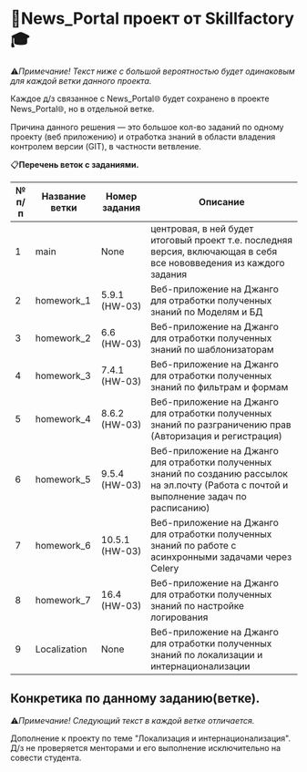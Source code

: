 # 📰News_Portal проект от Skillfactory🎓
⚠️*Примечание! Текст ниже с большой вероятностью будет одинаковым для каждой ветки данного проекта.*

Каждое д/з связанное с News_Portal🌐 будет сохранено в проекте News_Portal🌐, но в отдельной ветке. 

Причина данного решения — это большое кол-во заданий по одному проекту (веб приложению) и отработка знаний в области владения контролем версии (GIT), в частности ветвление.

📋**Перечень веток с заданиями.**

№ п/п| Название ветки| Номер задания  | Описание
------------ | ------------ |----------------| -------------
1| main| None           | центровая, в ней будет итоговый проект т.е. последняя версия, включающая в себя все нововведения из каждого задания
2| homework_1| 5.9.1 (HW-03)  | Веб-приложение на Джанго для отработки полученных знаний по Моделям и БД
3| homework_2| 6.6 (HW-03)    | Веб-приложение на Джанго для отработки полученных знаний по шаблонизаторам
4| homework_3| 7.4.1 (HW-03)  | Веб-приложение на Джанго для отработки полученных знаний по фильтрам и формам
5| homework_4| 8.6.2 (HW-03)  | Веб-приложение на Джанго для отработки полученных знаний по разграничению прав (Авторизация и регистрация)
6| homework_5| 9.5.4 (HW-03)  | Веб-приложение на Джанго для отработки полученных знаний по созданию рассылок на эл.почту (Работа с почтой и выполнение задач по расписанию)
7| homework_6| 10.5.1 (HW-03) | Веб-приложение на Джанго для отработки полученных знаний по работе с асинхронными задачами через Celery
8| homework_7| 16.4 (HW-03)   | Веб-приложение на Джанго для отработки полученных знаний по настройке логирования
9| Localization| None           | Веб-приложение на Джанго для отработки полученных знаний по локализации и интернационализации



## Конкретика по данному заданию(ветке).

⚠️*Примечание! Следующий текст в каждой ветке отличается.*

Дополнение к проекту по теме "Локализация и интернационализация".
Д/з не проверяется менторами и его выполнение исключительно на совести студента.


